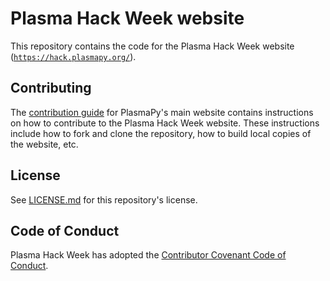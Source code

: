 # Plasma Hack Week website

This repository contains the code for the Plasma Hack Week website
([`https://hack.plasmapy.org/`](https://www.plasmapy.org/)).

## Contributing

The [contribution
guide](./https://github.com/PlasmaPy/plasmapy.github.io/blob/src/CONTRIBUTING.md)
for PlasmaPy's main website contains instructions on how to contribute
to the Plasma Hack Week website.  These instructions include how to fork
and clone the repository, how to build local copies of the website, etc.

## License

See [LICENSE.md](./LICENSE.md) for this repository's license.

## Code of Conduct

Plasma Hack Week has adopted the [Contributor Covenant Code of
Conduct](https://www.contributor-covenant.org/version/2/0/code_of_conduct/).

